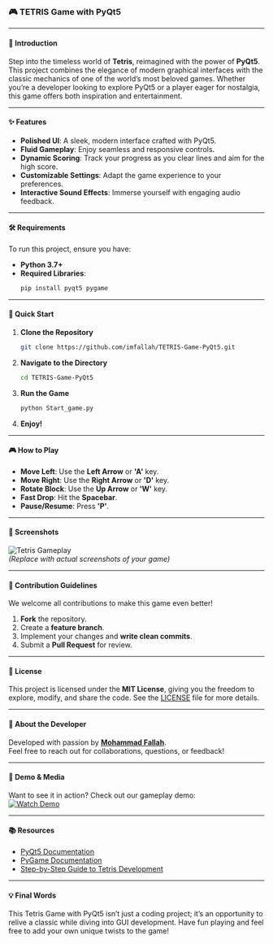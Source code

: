### **🎮 TETRIS Game with PyQt5**

---

#### **🌟 Introduction**  

Step into the timeless world of **Tetris**, reimagined with the power of **PyQt5**. This project combines the elegance of modern graphical interfaces with the classic mechanics of one of the world’s most beloved games. Whether you’re a developer looking to explore PyQt5 or a player eager for nostalgia, this game offers both inspiration and entertainment.

---

#### **✨ Features**  

- **Polished UI**: A sleek, modern interface crafted with PyQt5.  
- **Fluid Gameplay**: Enjoy seamless and responsive controls.  
- **Dynamic Scoring**: Track your progress as you clear lines and aim for the high score.  
- **Customizable Settings**: Adapt the game experience to your preferences.  
- **Interactive Sound Effects**: Immerse yourself with engaging audio feedback.

---

#### **🛠 Requirements**  

To run this project, ensure you have:  

- **Python 3.7+**  
- **Required Libraries**:  
  ```bash
  pip install pyqt5 pygame
  ```

---

#### **🚀 Quick Start**  

1. **Clone the Repository**  
   ```bash
   git clone https://github.com/imfallah/TETRIS-Game-PyQt5.git
   ```

2. **Navigate to the Directory**  
   ```bash
   cd TETRIS-Game-PyQt5
   ```

3. **Run the Game**  
   ```bash
   python Start_game.py
   ```

4. **Enjoy!**  

---

#### **🎮 How to Play**  

- **Move Left**: Use the **Left Arrow** or **'A'** key.  
- **Move Right**: Use the **Right Arrow** or **'D'** key.  
- **Rotate Block**: Use the **Up Arrow** or **'W'** key.  
- **Fast Drop**: Hit the **Spacebar**.  
- **Pause/Resume**: Press **'P'**.  

---

#### **🌌 Screenshots**  

![Tetris Gameplay](https://example.com/tetris_screenshot.png)  
*(Replace with actual screenshots of your game)*  

---

#### **📖 Contribution Guidelines**  

We welcome all contributions to make this game even better!  

1. **Fork** the repository.  
2. Create a **feature branch**.  
3. Implement your changes and **write clean commits**.  
4. Submit a **Pull Request** for review.  

---

#### **📜 License**  

This project is licensed under the **MIT License**, giving you the freedom to explore, modify, and share the code. See the [LICENSE](LICENSE) file for more details.

---

#### **🌟 About the Developer**  

Developed with passion by **[Mohammad Fallah](https://github.com/imfallah)**.  
Feel free to reach out for collaborations, questions, or feedback!  

---

#### **🎥 Demo & Media**  

Want to see it in action? Check out our gameplay demo:  
[![Watch Demo](https://img.youtube.com/vi/your-demo-video-id/0.jpg)](https://www.youtube.com/watch?v=your-demo-video-id)  

---

#### **📚 Resources**  

- [PyQt5 Documentation](https://www.riverbankcomputing.com/static/Docs/PyQt5/)  
- [PyGame Documentation](https://www.pygame.org/docs/)  
- [Step-by-Step Guide to Tetris Development](https://zetcode.com/gui/pyqt5/tetris/)  

---

#### **💡 Final Words**  

This Tetris Game with PyQt5 isn’t just a coding project; it’s an opportunity to relive a classic while diving into GUI development. Have fun playing and feel free to add your own unique twists to the game!  
